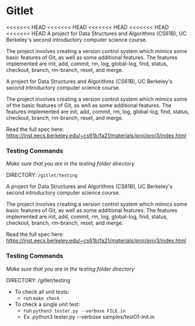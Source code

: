 # Gitlet

<<<<<<< HEAD
<<<<<<< HEAD
<<<<<<< HEAD
<<<<<<< HEAD
<<<<<<< HEAD
A project for Data Structures and Algorithms (CS61B), UC Berkeley's second introductory computer science course.

The project involves creating a version control system which mimics some basic features of Git, as well as some additional features. The features implemented are init, add, commit, rm, log, global-log, find, status, checkout, branch, rm-branch, reset, and merge.

A project for Data Structures and Algorithms (CS61B), UC Berkeley's second introductory computer science course.

The project involves creating a version control system which mimics some of the basic features of Git, as well as some additional features. The features implemented are init, add, commit, rm, log, global-log, find, status, checkout, branch, rm-branch, reset, and merge.


Read the full spec here: https://inst.eecs.berkeley.edu/~cs61b/fa21/materials/proj/proj3/index.html

### Testing Commands
*Make sure that you are in the testing folder directory*

DIRECTORY: `/gitlet/testing`

A project for Data Structures and Algorithms (CS61B), UC Berkeley's second introductory computer science course.

The project involves creating a version control system which mimics some basic features of Git, as well as some additional features. The features implemented are init, add, commit, rm, log, global-log, find, status, checkout, branch, rm-branch, reset, and merge.

Read the full spec here: https://inst.eecs.berkeley.edu/~cs61b/fa21/materials/proj/proj3/index.html

### Testing Commands
*Make sure that you are in the testing folder directory*

DIRECTORY: /gitlet/testing
- To check all unit tests:
  - run `make check`
- To check a single unit test:
  - run `python3 tester.py --verbose FILE.in`
  - Ex. python3 tester.py --verbose samples/test01-init.in

